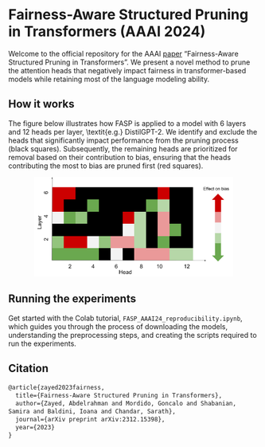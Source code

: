 # Fairness-Aware Structured Pruning in Transformers (AAAI 2024)
Welcome to the official repository for the AAAI [paper](https://arxiv.org/pdf/2312.15398.pdf) “Fairness-Aware Structured Pruning in Transformers”. We present a novel method to prune the attention heads that negatively impact fairness in transformer-based models while retaining most of the language modeling ability.

## How it works
The figure below illustrates how FASP is applied to a model with $6$ layers and $12$ heads per layer, \textit{e.g.} DistilGPT-2. We identify and exclude the heads that significantly impact performance from the pruning process (black squares). Subsequently, the remaining heads are prioritized for removal
based on their contribution to bias, ensuring that the heads
contributing the most to bias are pruned first (red squares).
<div style="text-align: center">
<img src="FASP_figure.png" width="400">
<p style="text-align: center;">  </p>
</div>

## Running the experiments
Get started with the Colab tutorial, `FASP_AAAI24_reproducibility.ipynb`, which guides you through the process of downloading the models, understanding the preprocessing steps, and creating the scripts required to run the experiments. 

## Citation
```
@article{zayed2023fairness,
  title={Fairness-Aware Structured Pruning in Transformers},
  author={Zayed, Abdelrahman and Mordido, Goncalo and Shabanian, Samira and Baldini, Ioana and Chandar, Sarath},
  journal={arXiv preprint arXiv:2312.15398},
  year={2023}
}


